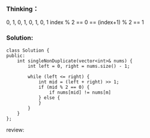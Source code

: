 ### Thinking：
0, 1, 0, 1, 0, 1, 0, 1
index % 2 == 0 == (index+1) % 2 == 1
### Solution:

```
class Solution {
public:
	int singleNonDuplicate(vector<int>& nums) {
		int left = 0, right = nums.size() - 1;

		while (left <= right) {
			int mid = (left + right) >> 1;
			if (mid % 2 == 0) {
				if nums[mid] != nums[m]	
			} else {
			}
		}
	}
};
```

review: